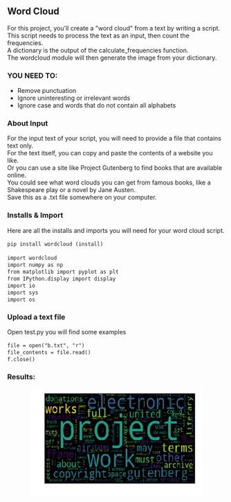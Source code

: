 ## Word Cloud
For this project, you'll create a "word cloud" from a text by writing a script.  
This script needs to process the text as an input, then
count the frequencies.  
A dictionary is the output of the calculate_frequencies function.  
The wordcloud module will then generate the image from your dictionary.  

### YOU NEED TO:
* Remove punctuation
* Ignore uninteresting or irrelevant words
* Ignore case and words that do not contain all alphabets

### About Input
For the input text of your script, you will need to provide a file that contains text only.  
For the text itself, you can copy and paste the contents of a website you like.  
Or you can use a site like Project Gutenberg to find books that are available online.  
You could see what word clouds you can get from famous books, like a Shakespeare play or a novel by Jane Austen.  
Save this as a .txt file somewhere on your computer.


### Installs & Import
Here are all the installs and imports you will need for your word cloud script.
```
pip install wordcloud (install)

import wordcloud
import numpy as np
from matplotlib import pyplot as plt
from IPython.display import display
import io
import sys
import os
```
### Upload a text file

Open test.py you will find some examples
```
file = open("b.txt", "r")
file_contents = file.read()
f.close()
```

### Results:

<center>
<img src="img/2.png" width="400" height="250"/>   
</center>
